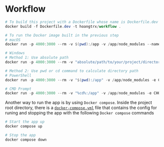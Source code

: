# Workflow

```powershell
# To build this project with a Dockerfile whose name is Dockerfile.dev
docker build -f Dockerfile.dev -t hoangtrx/workflow .

# To run the Docker image built in the previous step
# macOS
docker run -p 4000:3000 --rm -v $(pwd):/app -v /app/node_modules --name workflow hoangtrx/workflow:v1.0

# Windows
# Method 1: Use absolute path
docker run -p 4000:3000 --rm -v "absolute/path/to/your/project/directory:/app" -v /app/node_modules -e CHOKIDAR_USEPOLLING=true --name workflow hoangtrx/workflow:v1.0

# Method 2: Use pwd or cd command to calculate directory path
# PowerShell
docker run -p 4000:3000 --rm -v "$(pwd):/app" -v /app/node_modules -e CHOKIDAR_USEPOLLING=true --name workflow hoangtrx/workflow:v1.0

# CMD Prompt
docker run -p 4000:3000 --rm -v "%cd%:/app" -v /app/node_modules -e CHOKIDAR_USEPOLLING=true --name workflow hoangtrx/workflow:v1.0
```

Another way to run the app is by using `Docker compose`. Inside the project root directory, there is a [`docker-compose.yml`](./docker-compose.yml) file that contains the config for runing and stopping the app with the following `Docker compose` commands

```powershell
# Start the app up
docker compose up

# Stop the app
docker compose down
```
